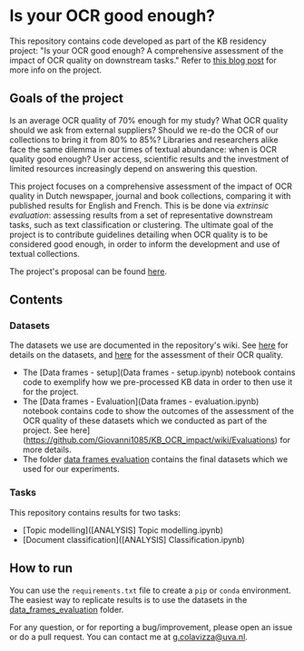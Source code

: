 # Is your OCR good enough?

This repository contains code developed as part of the KB residency project: "Is your OCR good enough? A comprehensive assessment of the impact of OCR quality on downstream tasks." Refer to [this blog post](https://lab.kb.nl/about-us/blog/your-ocr-good-enough-comprehensive-assessment-impact-ocr-quality-downstream-tasks) for more info on the project.

## Goals of the project

Is an average OCR quality of 70% enough for my study? What OCR quality should we ask from external suppliers? Should we re-do the OCR of our collections to bring it from 80% to 85%? Libraries and researchers alike face the same dilemma in our times of textual abundance: when is OCR quality good enough? User access, scientific results and the investment of limited resources increasingly depend on answering this question.

This project focuses on a comprehensive assessment of the impact of OCR quality in Dutch newspaper, journal and book collections, comparing it with published results for English and French. This is be done via *extrinsic evaluation*: assessing results from a set of representative downstream tasks, such as text classification or clustering. The ultimate goal of the project is to contribute guidelines detailing when OCR quality is to be considered good enough, in order to inform the development and use of textual collections.

The project's proposal can be found [here](https://github.com/Giovanni1085/KB_OCR_impact/blob/master/documentation/application_form_rir_call_2020_colavizza_submitted.pdf).

## Contents

### Datasets

The datasets we use are documented in the repository's wiki. See [here](https://github.com/Giovanni1085/KB_OCR_impact/wiki/Datasets) for details on the datasets, and [here](https://github.com/Giovanni1085/KB_OCR_impact/wiki/Evaluations) for the assessment of their OCR quality.

* The [Data frames - setup](Data frames - setup.ipynb) notebook contains code to exemplify how we pre-processed KB data in order to then use it for the project.
* The [Data frames - Evaluation](Data frames - evaluation.ipynb) notebook contains code to show the outcomes of the assessment of the OCR quality of these datasets which we conducted as part of the project. See here](https://github.com/Giovanni1085/KB_OCR_impact/wiki/Evaluations) for more details. 
* The folder [data frames evaluation](data_frames_evaluation/) contains the final datasets which we used for our experiments.

### Tasks

This repository contains results for two tasks:
* [Topic modelling]([ANALYSIS] Topic modelling.ipynb)
* [Document classification]([ANALYSIS] Classification.ipynb)

## How to run

You can use the `requirements.txt` file to create a `pip` or `conda` environment. The easiest way to replicate results is to use the datasets in the [data_frames_evaluation](data_frames_evaluation/) folder.

For any question, or for reporting a bug/improvement, please open an issue or do a pull request. You can contact me at g.colavizza@uva.nl.
